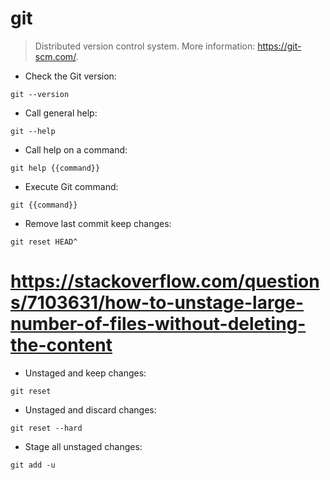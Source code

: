 # git

> Distributed version control system.
> More information: <https://git-scm.com/>.

- Check the Git version:

`git --version`

- Call general help:

`git --help`

- Call help on a command:

`git help {{command}}`

- Execute Git command:

`git {{command}}`

- Remove last commit keep changes:

`git reset HEAD^`


# https://stackoverflow.com/questions/7103631/how-to-unstage-large-number-of-files-without-deleting-the-content
- Unstaged and keep changes:

`git reset`

- Unstaged and discard changes:

`git reset --hard`


- Stage all unstaged changes:

`git add -u`